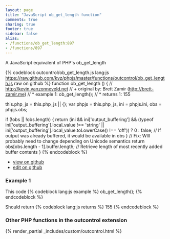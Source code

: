 ```yaml
---
layout: page
title: "JavaScript ob_get_length function"
comments: true
sharing: true
footer: true
sidebar: false
alias:
- /functions/ob_get_length:897
- /functions/897
---
```

<!-- Generated by Rakefile:build -->
A JavaScript equivalent of PHP's ob_get_length

{% codeblock outcontrol/ob_get_length.js lang:js https://raw.github.com/kvz/phpjs/master/functions/outcontrol/ob_get_length.js raw on github %}
function ob_get_length () {
  // http://kevin.vanzonneveld.net
  // +   original by: Brett Zamir (http://brett-zamir.me)
  // *     example 1: ob_get_length();
  // *     returns 1: 155

  this.php_js = this.php_js || {};
  var phpjs = this.php_js,
    ini = phpjs.ini,
    obs = phpjs.obs;

  if (!obs || !obs.length) {
    return (ini && ini['output_buffering'] && (typeof ini['output_buffering'].local_value !== 'string' || ini['output_buffering'].local_value.toLowerCase() !== 'off')) ? 0 : false; // If output was already buffered, it would be available in obs
  }
  // Fix: WIll probably need to change depending on Unicode semantics
  return obs[obs.length - 1].buffer.length; // Retrieve length of most recently added buffer contents
}
{% endcodeblock %}

 - [view on github](https://github.com/kvz/phpjs/blob/master/functions/outcontrol/ob_get_length.js)
 - [edit on github](https://github.com/kvz/phpjs/edit/master/functions/outcontrol/ob_get_length.js)

### Example 1
This code
{% codeblock lang:js example %}
ob_get_length();
{% endcodeblock %}

Should return
{% codeblock lang:js returns %}
155
{% endcodeblock %}


### Other PHP functions in the outcontrol extension
{% render_partial _includes/custom/outcontrol.html %}
